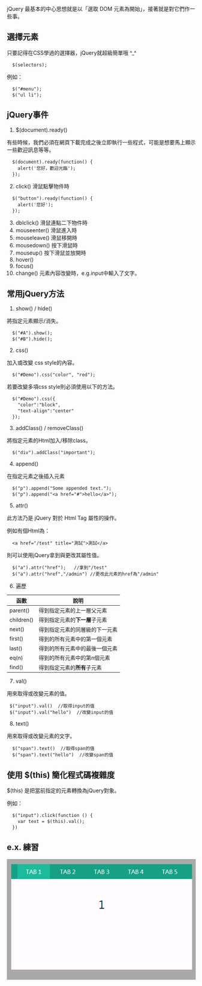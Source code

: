 jQuery 最基本的中心思想就是以「選取 DOM 元素為開始」，接著就是對它們作一些事。


## 選擇元素

只要記得在CSS學過的選擇器，jQuery就超級簡單哦 ^_^

```
  $(selectors);
```

例如：
```
  $("#menu");
  $("ul li");
```
## jQuery事件

1. $(document).ready() 

有些時候，我們必須在網頁下載完成之後立即執行一些程式，可能是想要馬上顯示一些歡迎訊息等等。
```
  $(document).ready(function() {  
    alert('您好，歡迎光臨');  
  }); 
```

2. click() 滑鼠點擊物件時

```
  $("button").ready(function() {  
    alert('您好');  
  }); 
```

3. dblclick() 滑鼠連點二下物件時
4. mouseenter() 滑鼠進入時
5. mouseleave() 滑鼠移開時
6. mousedown()  按下滑鼠時
7. mouseup()  按下滑鼠並放開時
8. hover()
9. focus()  
10. change()  元素內容改變時，e.g.input中輸入了文字。

## 常用jQuery方法

1. show() / hide()

將指定元素顯示/消失。

```
  $("#A").show();
  $("#B").hide();
```

2. css()

加入或改變 css style的內容。

```
  $("#Demo").css("color", "red");
```

若要改變多項css style則必須使用以下的方法。

```
  $("#Demo").css({
    "color":"block",
    "text-align":"center"
  });
```

3. addClass() / removeClass()

將指定元素的Html加入/移除class。

```
  $("div").addClass("important");
```

4. append()

在指定元素之後插入元素

```
  $("p").append("Some appended text.");
  $("p").append("<a href="#">hello</a>");
```

5. attr()

此方法乃是 jQuery 對於 Html Tag 屬性的操作。

例如有個Html為：

```
  <a href="/test" title="測試">測試</a>
```

則可以使用jQuery拿到與更改其屬性值。

```
  $("a").attr("href");   //拿到"/test"
  $("a").attr("href","/admin") //更改此元素的href為"/admin"
```

6. 遍歷

 | 函數 | 說明 |
 | ------ | -------- |
 | parent() | 得到指定元素的上一層父元素 |
 | children() | 得到指定元素的**下一層**子元素 |
 | next() | 得到指定元素的同層級的下一元素 |
 | first() | 得到的所有元素中的第一個元素 |
 | last() | 得到的所有元素中的最後一個元素 |
 | eq(n) | 得到的所有元素中的第n個元素 |
| find() | 得到指定元素的**所有**子元素 | 

7. val()

用來取得或改變元素的值。
```
 $("input").val()  //取得input的值
 $("input").val("hello")  //改變input的值
```

8. text()

用來取得或改變元素的文字。
```
  $("span").text()  //取得span的值
  $("span").text("hello")  //改變span的值
```

## 使用 $(this) 簡化程式碼複雜度

$(this) 是把當前指定的元素轉換為jQuery對象。

例如：
```
  $("input").click(function () {
    var text = $(this).val();
  })
```

## e.x. 練習

![](/assets/jquery_tab.gif)

